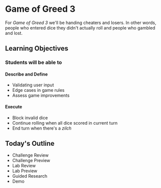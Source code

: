 # Game of Greed 3

For _Game of Greed 3_ we'll be handing cheaters and losers. In other words, people who entered dice they didn't actually roll and people who gambled and lost.

## Learning Objectives

### Students will be able to

#### Describe and Define

- Validating user input
- Edge cases in game rules
- Assess game improvements

#### Execute

- Block invalid dice
- Continue rolling when all dice scored in current turn
- End turn when there's a _zilch_

## Today's Outline

- Challenge Review
- Challenge Preview
- Lab Review
- Lab Preview
- Guided Research
- Demo
